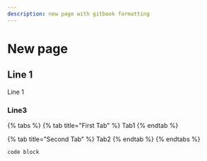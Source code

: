 ```yaml
---
description: new page with gitbook formatting
---
```


# New page

## Line 1

Line 1

### Line3

{% tabs %}
{% tab title="First Tab" %}
Tab1
{% endtab %}

{% tab title="Second Tab" %}
Tab2
{% endtab %}
{% endtabs %}

```text
code block
```

